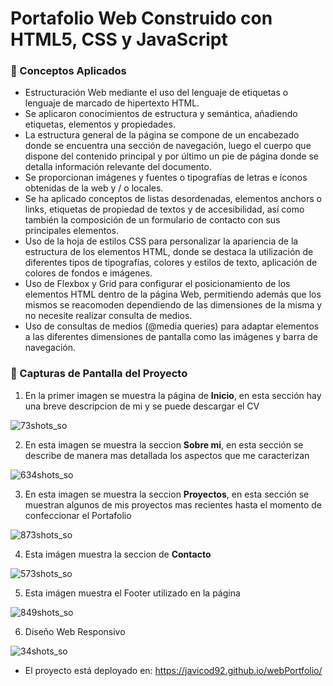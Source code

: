 # Portafolio Web Construido con HTML5, CSS y JavaScript

### 🚀 Conceptos Aplicados
- Estructuración Web mediante el uso del lenguaje de etiquetas o lenguaje de marcado de hipertexto HTML. 
- Se aplicaron conocimientos de estructura y semántica, añadiendo etiquetas, elementos y propiedades. 
- La estructura general de la página se compone de un encabezado donde se encuentra una sección de navegación, luego el cuerpo que dispone del contenido principal y por último un pie de página donde se detalla información relevante del documento.
- Se proporcionan imágenes y fuentes o tipografías de letras e íconos obtenidas de la web y / o locales.
- Se ha aplicado conceptos de listas desordenadas, elementos anchors o links, etiquetas de propiedad de textos y de accesibilidad, así como también la composición de un formulario de contacto con sus principales elementos.
- Uso de la hoja de estilos CSS para personalizar la apariencia de la estructura de los elementos HTML, donde se destaca la utilización de diferentes tipos de tipografías, colores y estilos de texto, aplicación de colores de fondos e imágenes.
- Uso de Flexbox y Grid para configurar el posicionamiento de los elementos HTML dentro de la página Web, permitiendo además que los mismos se reacomoden dependiendo de las dimensiones de la misma y no necesite realizar consulta de medios.
- Uso de consultas de medios (@media queries) para adaptar elementos a las diferentes dimensiones de pantalla como las imágenes y barra de navegación.

### 📸 Capturas de Pantalla del Proyecto

1) En la primer imagen se muestra la página de <b>Inicio</b>, en esta sección hay una breve descripcion de mi y se puede descargar el CV

![73shots_so](https://github.com/user-attachments/assets/8e6cad15-62f4-4794-88e6-b15812feac60)

2) En esta imagen se muestra la seccion <b>Sobre mi</b>, en esta sección se describe de manera mas detallada los aspectos que me caracterizan

![634shots_so](https://github.com/user-attachments/assets/077275ee-d66e-4d05-b970-a1958dee7cdd)

3) En esta imagen se muestra la seccion <b>Proyectos</b>, en esta sección se muestran algunos de mis proyectos mas recientes hasta el momento de confeccionar el Portafolio

![873shots_so](https://github.com/user-attachments/assets/6f671d4b-a697-40d0-a047-8d67e789da2f)

4) Esta imágen muestra la seccion de <b>Contacto</b>

![573shots_so](https://github.com/user-attachments/assets/00459ba0-cad2-44ee-bcfd-8448e1cfa317)

5) Esta imágen muestra el Footer utilizado en la página

![849shots_so](https://github.com/user-attachments/assets/6bbb0d8e-4f03-4a00-90e5-d209300f46ed)

6) Diseño Web Responsivo

![34shots_so](https://github.com/user-attachments/assets/f95f663c-3be2-4773-b4a5-130d368b2972)


- El proyecto está deployado en: https://javicod92.github.io/webPortfolio/
